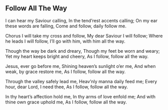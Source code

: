 ## Follow All The Way

I can hear my Saviour calling,
In the tend’rest accents calling;
On my ear these words are falling,
Come and follow, daily follow me. 

Chorus
I will take my cross and follow,
My dear Saviour I will follow;
Where he leads I will follow,
I’ll go with him, with him all the way. 

Though the way be dark and dreary,
Though my feet be worn and weary;
Yet my heart keeps bright and cheery,
As I follow, follow all the way. 

Jesus, ever go before me,
Shining heaven’s sunlight o’er me,
And when weak, by grace restore me,
As I follow, follow all the way. 

Through the valley safely lead me,
Heav’nly manna daily feed me;
Every hour, dear Lord, I need thee,
As I follow, follow all the way. 

In thy heart’s affection hold me,
In thy arms of love enfold me;
And with thine own grace uphold me,
As I follow, follow all the way.